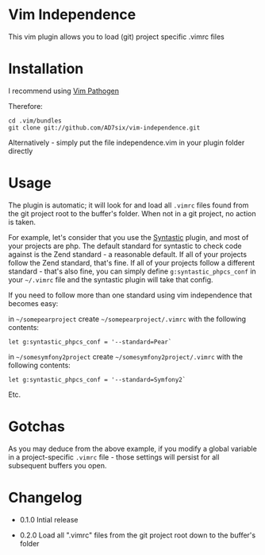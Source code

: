 Vim Independence
================

This vim plugin allows you to load (git) project specific .vimrc files

# Installation

I recommend using [Vim Pathogen](https://github.com/tpope/vim-pathogen)

Therefore:

	cd .vim/bundles
	git clone git://github.com/AD7six/vim-independence.git

Alternatively - simply put the file independence.vim in your plugin folder directly

# Usage

The plugin is automatic; it will look for and load all `.vimrc` files found from the git project
root to the buffer's folder.  When not in a git project, no action is taken.

For example, let's consider that you use the [Syntastic](https://github.com/scrooloose/syntastic)
plugin, and most of your projects are php. The default standard for syntastic to check code against
is the Zend standard - a reasonable default. If all of your projects follow the Zend standard, that's
fine. If all of your projects follow a different standard - that's also fine, you can simply define
`g:syntastic_phpcs_conf` in your `~/.vimrc` file and the syntastic plugin will take that config.

If you need to follow more than one standard using vim independence that becomes easy:

in `~/somepearproject` create `~/somepearproject/.vimrc` with the following contents:

    let g:syntastic_phpcs_conf = '--standard=Pear`

in `~/somesymfony2project` create `~/somesymfony2project/.vimrc` with the following contents:

    let g:syntastic_phpcs_conf = '--standard=Symfony2`

Etc.

# Gotchas

As you may deduce from the above example, if you modify a global variable in a project-specific
`.vimrc` file - those settings will persist for all subsequent buffers you open.

# Changelog

* 0.1.0 Intial release

* 0.2.0 Load all ".vimrc" files from the git project root down to the buffer's folder
